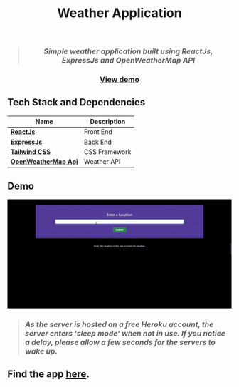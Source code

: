 <div align="center">
<h1>Weather Application</h1> <br>

> ### _Simple weather application built using ReactJs, ExpressJs and OpenWeatherMap API_

<a href = "https://weather-app-28.netlify.app/">
<h3>View demo</h3>
</a>
</div>
<!-- # [Weather Application](https://weather-app-28.netlify.app/) -->

## Tech Stack and Dependencies

| Name                                                     | Description   |
| -------------------------------------------------------- | ------------- |
| **[ReactJs](https://reactjs.org)**                       | Front End     |
| **[ExpressJs](https://expressjs.com)**                   | Back End      |
| **[Tailwind CSS](https://tailwindcss.com/)**             | CSS Framework |
| **[OpenWeatherMap Api](https://openweathermap.org/api)** | Weather API   |

## Demo

![Demo](https://github.com/HariKrishna-28/WeatherApp/blob/main/output/OutputDemo.gif)

<!-- ![](output/weatherdata.jpeg)
![](output/load.jpeg)
![](output/name.jpeg) -->

<!-- <img src = "/output/name.jpg"><br>rb!?&S(pd8Wd53Y
<img src = "/output/load.jpg"><br>
<img src = "/output/weatherdata.jpg"><br> -->

> ### _As the server is hosted on a free Heroku account, the server enters ‘sleep mode’ when not in use. If you notice a delay, please allow a few seconds for the servers to wake up._

## Find the app [here](https://weather-app-28.netlify.app/).
